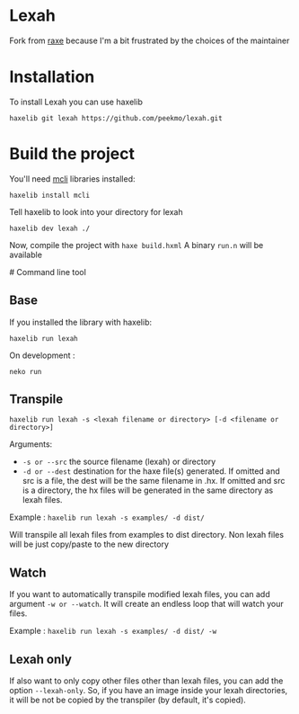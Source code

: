 # Lexah

Fork from [raxe](https://github.com/nondev/raxe) because I'm a bit frustrated by the choices
of the maintainer

# Installation

To install Lexah you can use haxelib

```haxelib git lexah https://github.com/peekmo/lexah.git```

# Build the project

You'll need [mcli](https://github.com/waneck/mcli) libraries installed:

```
haxelib install mcli
```

Tell haxelib to look into your directory for lexah
```
haxelib dev lexah ./
```

Now, compile the project with ```haxe build.hxml```
A binary ```run.n``` will be available

# Command line tool

Base
--
If you installed the library with haxelib:

```haxelib run lexah```

On development :

```neko run```

Transpile
--

```haxelib run lexah -s <lexah filename or directory> [-d <filename or directory>]```

Arguments:
- ```-s or --src``` the source filename (lexah) or directory
- ```-d or --dest``` destination for the haxe file(s) generated. If omitted and src is a file, the dest will be the same filename in .hx. If omitted and src is a directory, the hx files will be generated in the same directory as lexah files.

Example : ```haxelib run lexah -s examples/ -d dist/```

Will transpile all lexah files from examples to dist directory. Non lexah files will be just copy/paste to the new directory

Watch
--
If you want to automatically transpile modified lexah files, you can add argument ```-w or --watch```. It will create an endless loop that will watch your files.

Example : ```haxelib run lexah -s examples/ -d dist/ -w```

Lexah only
--
If also want to only copy other files other than lexah files, you can add the option ```--lexah-only```. So, if you have an image inside your lexah directories, it will be not be copied by the transpiler (by default, it's copied).
